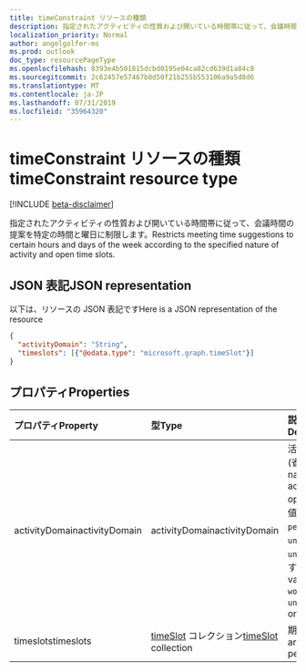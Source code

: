 ```yaml
---
title: timeConstraint リソースの種類
description: 指定されたアクティビティの性質および開いている時間帯に従って、会議時間の提案を特定の時間と曜日に制限します。
localization_priority: Normal
author: angelgolfer-ms
ms.prod: outlook
doc_type: resourcePageType
ms.openlocfilehash: 8393e4b501815dcbd0195e04ca82cd639d1a84c8
ms.sourcegitcommit: 2c62457e57467b8d50f21b255b553106a9a5d8d6
ms.translationtype: MT
ms.contentlocale: ja-JP
ms.lasthandoff: 07/31/2019
ms.locfileid: "35964320"
---
```

# <a name="timeconstraint-resource-type"></a><span data-ttu-id="0b4cd-103">timeConstraint リソースの種類</span><span class="sxs-lookup"><span data-stu-id="0b4cd-103">timeConstraint resource type</span></span>

[!INCLUDE [beta-disclaimer](../../includes/beta-disclaimer.md)]

<span data-ttu-id="0b4cd-104">指定されたアクティビティの性質および開いている時間帯に従って、会議時間の提案を特定の時間と曜日に制限します。</span><span class="sxs-lookup"><span data-stu-id="0b4cd-104">Restricts meeting time suggestions to certain hours and days of the week according to the specified nature of activity and open time slots.</span></span>


## <a name="json-representation"></a><span data-ttu-id="0b4cd-105">JSON 表記</span><span class="sxs-lookup"><span data-stu-id="0b4cd-105">JSON representation</span></span>
<span data-ttu-id="0b4cd-106">以下は、リソースの JSON 表記です</span><span class="sxs-lookup"><span data-stu-id="0b4cd-106">Here is a JSON representation of the resource</span></span>

<!-- {
  "blockType": "resource",
  "optionalProperties": [

  ],
  "@odata.type": "microsoft.graph.timeConstraint"
}-->

```json
{
  "activityDomain": "String",
  "timeslots": [{"@odata.type": "microsoft.graph.timeSlot"}]
}
```

## <a name="properties"></a><span data-ttu-id="0b4cd-107">プロパティ</span><span class="sxs-lookup"><span data-stu-id="0b4cd-107">Properties</span></span>
| <span data-ttu-id="0b4cd-108">プロパティ</span><span class="sxs-lookup"><span data-stu-id="0b4cd-108">Property</span></span>     | <span data-ttu-id="0b4cd-109">型</span><span class="sxs-lookup"><span data-stu-id="0b4cd-109">Type</span></span>   |<span data-ttu-id="0b4cd-110">説明</span><span class="sxs-lookup"><span data-stu-id="0b4cd-110">Description</span></span>|
|:---------------|:--------|:----------|
|<span data-ttu-id="0b4cd-111">activityDomain</span><span class="sxs-lookup"><span data-stu-id="0b4cd-111">activityDomain</span></span>|<span data-ttu-id="0b4cd-112">activityDomain</span><span class="sxs-lookup"><span data-stu-id="0b4cd-112">activityDomain</span></span>|<span data-ttu-id="0b4cd-113">活動の性質です (省略可能)。</span><span class="sxs-lookup"><span data-stu-id="0b4cd-113">The nature of the activity, optional.</span></span> <span data-ttu-id="0b4cd-114">可能な値は`work`、 `personal`、 `unrestricted`、、 `unknown`またはです。</span><span class="sxs-lookup"><span data-stu-id="0b4cd-114">Possible values are: `work`, `personal`, `unrestricted`, or `unknown`.</span></span>|
|<span data-ttu-id="0b4cd-115">timeslots</span><span class="sxs-lookup"><span data-stu-id="0b4cd-115">timeslots</span></span>|<span data-ttu-id="0b4cd-116">[timeSlot](timeslot.md) コレクション</span><span class="sxs-lookup"><span data-stu-id="0b4cd-116">[timeSlot](timeslot.md) collection</span></span>|<span data-ttu-id="0b4cd-117">期間の配列。</span><span class="sxs-lookup"><span data-stu-id="0b4cd-117">An array of time periods.</span></span>|

<!-- uuid: 8fcb5dbc-d5aa-4681-8e31-b001d5168d79
2015-10-25 14:57:30 UTC -->
<!--
{
  "type": "#page.annotation",
  "description": "timeConstraint resource",
  "keywords": "",
  "section": "documentation",
  "tocPath": "",
  "suppressions": []
}
-->
